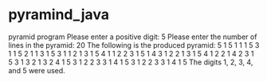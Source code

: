 # pyramind_java
pyramid program
Please enter a positive digit: 5
Please enter the number of lines in the pyramid: 20
The following is the produced pyramid:
         5
        1 5
      1 1 1 5
      3 1 1 5
    2 1 1 3 1 5
  3 1 1 2 1 3 1 5
  4 1 1 2 2 3 1 5
 1 4 3 1 2 2 1 3 1 5
 4 1 2 2 1 4 2 3 1 5
 3 1 3 2 1 3 2 4 1 5
 3 1 2 2 3 3 1 4 1 5
 3 1 2 2 3 3 1 4 1 5
The digits 1, 2, 3, 4, and 5 were used. 
